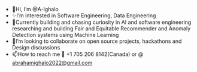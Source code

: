 - 👋Hi, I’m @A-Ighalo
- ✨I’m interested in Software Engineering, Data Engineering
- 🌱Currently building and chasing curiosity in AI and software engineering researching and building Fair and Equitable Recommender and Anomaly Detection systems using Machine Learning
- 💞️I’m looking to collaborate on open source projects, hackathons and Design discussions
- 📫How to reach me 📱 +1 705 206 8142(Canada) or @  abrahamighalo2022@gmail.com
  

  

<!---
A-Ighalo/A-Ighalo is a ✨ special ✨ repository because its `README.md` (this file) appears on your GitHub profile.
You can click the Preview link to take a look at your changes.
--->

